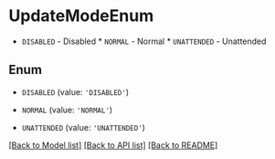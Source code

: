 # UpdateModeEnum

* `DISABLED` - Disabled * `NORMAL` - Normal * `UNATTENDED` - Unattended

## Enum

* `DISABLED` (value: `'DISABLED'`)

* `NORMAL` (value: `'NORMAL'`)

* `UNATTENDED` (value: `'UNATTENDED'`)

[[Back to Model list]](../README.md#documentation-for-models) [[Back to API list]](../README.md#documentation-for-api-endpoints) [[Back to README]](../README.md)


